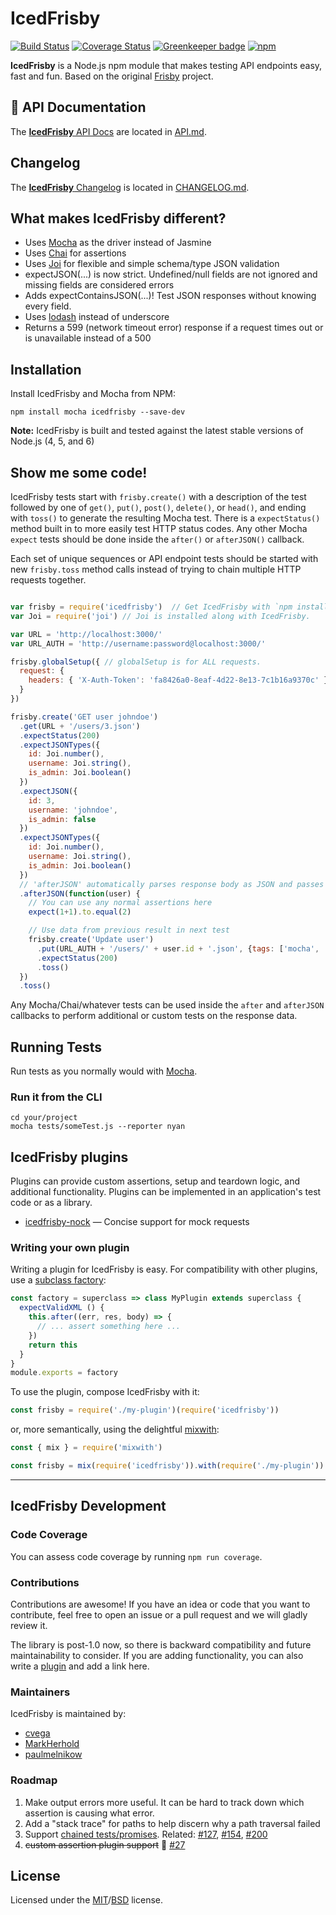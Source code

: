 # IcedFrisby

[![Build Status](https://api.travis-ci.org/MarkHerhold/IcedFrisby.svg?branch=master)](https://travis-ci.org/MarkHerhold/IcedFrisby/)
[![Coverage Status](https://coveralls.io/repos/github/MarkHerhold/IcedFrisby/badge.svg)](https://coveralls.io/github/MarkHerhold/IcedFrisby)
[![Greenkeeper badge](https://badges.greenkeeper.io/MarkHerhold/IcedFrisby.svg)](https://greenkeeper.io/)
[![npm](https://img.shields.io/npm/v/icedfrisby.svg)](http://www.npmjs.com/package/icedfrisby)


**IcedFrisby** is a Node.js npm module that makes testing API endpoints easy, fast and fun. Based on the original [Frisby](https://github.com/vlucas/frisby) project.

## :orange_book: API Documentation
The [**IcedFrisby** API Docs](https://github.com/RobertHerhold/IcedFrisby/blob/master/API.md) are located in [API.md](https://github.com/RobertHerhold/IcedFrisby/blob/master/API.md).

## Changelog
The [**IcedFrisby** Changelog](https://github.com/RobertHerhold/IcedFrisby/blob/master/CHANGELOG.md) is located in [CHANGELOG.md](https://github.com/RobertHerhold/IcedFrisby/blob/master/CHANGELOG.md).

## What makes IcedFrisby different?
* Uses [Mocha](https://github.com/mochajs/mocha) as the driver instead of Jasmine
* Uses [Chai](https://github.com/chaijs/chai) for assertions
* Uses [Joi](https://github.com/hapijs/joi) for flexible and simple schema/type JSON validation
* expectJSON(...) is now strict. Undefined/null fields are not ignored and missing fields are considered errors
* Adds expectContainsJSON(...)! Test JSON responses without knowing every field.
* Uses [lodash](https://github.com/lodash/lodash) instead of underscore
* Returns a 599 (network timeout error) response if a request times out or is unavailable instead of a 500

## Installation

Install IcedFrisby and Mocha from NPM:

    npm install mocha icedfrisby --save-dev

**Note:** IcedFrisby is built and tested against the latest stable versions of Node.js (4, 5, and 6)

## Show me some code!

IcedFrisby tests start with `frisby.create()` with a description of the test followed by one of `get()`, `put()`, `post()`, `delete()`, or `head()`, and ending with `toss()` to generate the resulting Mocha test. There is a `expectStatus()` method built in to more easily test HTTP status codes. Any other Mocha `expect` tests should be done inside the `after()` or `afterJSON()` callback.

Each set of unique sequences or API endpoint tests should be started with new `frisby.toss` method calls instead of trying to chain multiple HTTP requests together.

```javascript

var frisby = require('icedfrisby')  // Get IcedFrisby with `npm install icedfrisby`.
var Joi = require('joi') // Joi is installed along with IcedFrisby.

var URL = 'http://localhost:3000/'
var URL_AUTH = 'http://username:password@localhost:3000/'

frisby.globalSetup({ // globalSetup is for ALL requests.
  request: {
    headers: { 'X-Auth-Token': 'fa8426a0-8eaf-4d22-8e13-7c1b16a9370c' }
  }
})

frisby.create('GET user johndoe')
  .get(URL + '/users/3.json')
  .expectStatus(200)
  .expectJSONTypes({
    id: Joi.number(),
    username: Joi.string(),
    is_admin: Joi.boolean()
  })
  .expectJSON({
    id: 3,
    username: 'johndoe',
    is_admin: false
  })
  .expectJSONTypes({
    id: Joi.number(),
    username: Joi.string(),
    is_admin: Joi.boolean()
  })
  // 'afterJSON' automatically parses response body as JSON and passes it as an argument
  .afterJSON(function(user) {
    // You can use any normal assertions here
    expect(1+1).to.equal(2)

    // Use data from previous result in next test
    frisby.create('Update user')
      .put(URL_AUTH + '/users/' + user.id + '.json', {tags: ['mocha', 'bdd']})
      .expectStatus(200)
      .toss()
  })
  .toss()

```

Any Mocha/Chai/whatever tests can be used inside the `after` and `afterJSON` callbacks to perform additional or custom tests on the response data.

## Running Tests

Run tests as you normally would with [Mocha](https://github.com/mochajs/mocha).

### Run it from the CLI

    cd your/project
    mocha tests/someTest.js --reporter nyan


IcedFrisby plugins
------------------

Plugins can provide custom assertions, setup and teardown logic, and
additional functionality. Plugins can be implemented in an application's test
code or as a library.

- [icedfrisby-nock](https://github.com/paulmelnikow/icedfrisby-nock) &mdash;
  Concise support for mock requests


### Writing your own plugin

Writing a plugin for IcedFrisby is easy. For compatibility with other plugins,
use a [subclass factory][]:

```js
const factory = superclass => class MyPlugin extends superclass {
  expectValidXML () {
    this.after((err, res, body) => {
      // ... assert something here ...
    })
    return this
  }
}
module.exports = factory
```

To use the plugin, compose IcedFrisby with it:

```js
const frisby = require('./my-plugin')(require('icedfrisby'))
```

or, more semantically, using the delightful [mixwith][]:

```js
const { mix } = require('mixwith')

const frisby = mix(require('icedfrisby')).with(require('./my-plugin'))
```

[subclass factory]: http://justinfagnani.com/2015/12/21/real-mixins-with-javascript-classes/
[mixwith]: https://github.com/justinfagnani/mixwith.js

---

## IcedFrisby Development

### Code Coverage

You can assess code coverage by running `npm run coverage`.

### Contributions

Contributions are awesome! If you have an idea or code that you want to
contribute, feel free to open an issue or a pull request and we will gladly
review it.

The library is post-1.0 now, so there is backward compatibility and future
maintainability to consider. If you are adding functionality, you can also
write a [plugin](#icedfrisby-plugins) and add a link here.

### Maintainers

IcedFrisby is maintained by:

* [cvega](https://github.com/cvega)
* [MarkHerhold](https://github.com/MarkHerhold)
* [paulmelnikow](https://github.com/paulmelnikow)


### Roadmap

1. Make output errors more useful. It can be hard to track down which assertion is causing what error.
1. Add a "stack trace" for paths to help discern why a path traversal failed
1. Support [chained tests/promises](https://github.com/vlucas/frisby/issues/223). Related: [#127](https://github.com/vlucas/frisby/issues/127), [#154](https://github.com/vlucas/frisby/issues/154), [#200](https://github.com/vlucas/frisby/issues/200)
1. ~~custom assertion plugin support~~ :rocket: [#27](https://github.com/MarkHerhold/icedfrisby/issues/27)

## License
Licensed under the [MIT](http://opensource.org/licenses/MIT)/[BSD](http://opensource.org/licenses/BSD-3-Clause) license.
